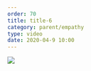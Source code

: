 ```yaml
---
order: 70
title: title-6
category: parent/empathy
type: video
date: 2020-04-9 10:00
---
```


[![](../../static/images/creativity-with-children-two-cover.webp)](../../static/videos/creativity-with-children-two.mp4)